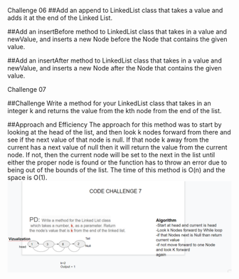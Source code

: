 Challenge 06
##Add an append  to LinkedList class that takes a value and adds it at the end of the Linked List.

##Add an insertBefore method to  LinkedList class that takes in a value and newValue, and inserts a new Node 
before the Node that contains the given value.

##Add an insertAfter method to  LinkedList class that takes in a value and newValue, and inserts a new Node after
 the Node that contains the given value.


Challenge 07

##Challenge
Write a method for your LinkedList class that takes in an integer k and returns the value from the kth node from the end of the list.

##Approach and Efficiency
The approach for this method was to start by looking at the head of the list, and then look k nodes forward from there and see if the next value of that node is null. If that node k away from the current has a next value of null then it will return the value from the current node. If not, then the current node will be set to the next in the list until either the proper node is found or the function has to throw an error due to being out of the bounds of the list. The time of this method is O(n) and the space is O(1).
![](https://github.com/Satkeev/data-structures-and-algorithms/blob/inheritance/DataStructures/assets/Screenshot%202020-09-22%20213251.png)
